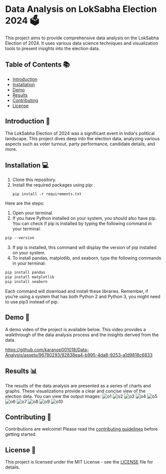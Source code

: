 # Data Analysis on LokSabha Election 2024 🗳️

This project aims to provide comprehensive data analysis on the LokSabha Election of 2024. It uses various data science techniques and visualization tools to present insights into the election data.

## Table of Contents 📚
- [Introduction](#introduction)
- [Installation](#installation)
- [Demo](#demo)
- [Results](#results)
- [Contributing](#contributing)
- [License](#license)

## Introduction 📝
The LokSabha Election of 2024 was a significant event in India's political landscape. This project dives deep into the election data, analyzing various aspects such as voter turnout, party performance, candidate details, and more.

## Installation 💻
1. Clone this repository.
2. Install the required packages using pip:
   ```
   pip install -r requirements.txt
   ```
Here are the steps:

1. Open your terminal.
2. If you have Python installed on your system, you should also have pip. You can check if pip is installed by typing the following command in your terminal:
```markdown
pip --version
```
3. If pip is installed, this command will display the version of pip installed on your system.
4. To install pandas, matplotlib, and seaborn, type the following commands in your terminal:
```markdown
pip install pandas
pip install matplotlib
pip install seaborn
```

Each command will download and install these libraries.
Remember, if you’re using a system that has both Python 2 and Python 3, you might need to use pip3 instead of pip.

## Demo 🎥
A demo video of the project is available below. This video provides a walkthrough of the data analysis process and the insights derived from the data.

https://github.com/karanop001018/Data-Analysis/assets/96780293/92838ea4-b995-4da8-9253-a1d9818c6833



## Results 📊
The results of the data analysis are presented as a series of charts and graphs. These visualizations provide a clear and concise view of the election data. You can view the output images:
![o1](https://github.com/karanop001018/Data-Analysis/assets/96780293/23273b07-35b3-4b55-b4e6-0a7efb51f70e)
![o2](https://github.com/karanop001018/Data-Analysis/assets/96780293/ed9c4472-6dd4-49d1-ad74-30914cc3c95e)
![o3](https://github.com/karanop001018/Data-Analysis/assets/96780293/38f712e9-ef43-4efe-9c97-1de7e3085701)
![o4](https://github.com/karanop001018/Data-Analysis/assets/96780293/b1a537bd-1de2-428d-8f5b-cfc653d1c09a)
![o5](https://github.com/karanop001018/Data-Analysis/assets/96780293/3396a408-e5cf-4b5c-adb0-4fad60f9de37)
![o6](https://github.com/karanop001018/Data-Analysis/assets/96780293/682832f3-c586-4c92-8a36-799d46e80516)
![o7](https://github.com/karanop001018/Data-Analysis/assets/96780293/0a999c77-1ee1-49c9-a8f2-7a23a15971c7)
![o8](https://github.com/karanop001018/Data-Analysis/assets/96780293/b0443869-c53d-457c-9276-d03ebc54dc5d)
![o9](https://github.com/karanop001018/Data-Analysis/assets/96780293/6e4993eb-2246-4be2-a580-5fd1e95d15aa)
![o10](https://github.com/karanop001018/Data-Analysis/assets/96780293/0d826943-e258-457c-a739-2f6855c4bb29)



## Contributing 🤝
Contributions are welcome! Please read the [contributing guidelines](CONTRIBUTING.md) before getting started.

## License 📄
This project is licensed under the MIT License - see the [LICENSE](LICENSE.md) file for details.
```
